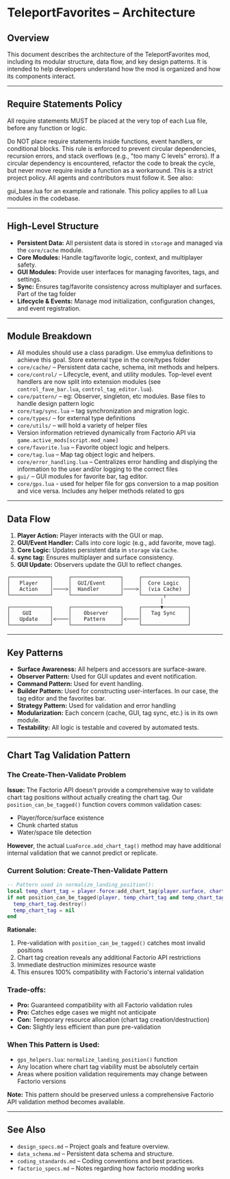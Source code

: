 # TeleportFavorites – Architecture

## Overview
This document describes the architecture of the TeleportFavorites mod, including its modular structure, data flow, and key design patterns. It is intended to help developers understand how the mod is organized and how its components interact.

---

## Require Statements Policy
All require statements MUST be placed at the very top of each Lua file, before any function or logic.

Do NOT place require statements inside functions, event handlers, or conditional blocks.
This rule is enforced to prevent circular dependencies, recursion errors, and stack overflows (e.g., "too many C levels" errors).
If a circular dependency is encountered, refactor the code to break the cycle, but never move require inside a function as a workaround.
This is a strict project policy. All agents and contributors must follow it.
See also:

gui_base.lua for an example and rationale.
This policy applies to all Lua modules in the codebase.

---

## High-Level Structure
- **Persistent Data:** All persistent data is stored in `storage` and managed via the `core/cache` module.
- **Core Modules:** Handle tag/favorite logic, context, and multiplayer safety.
- **GUI Modules:** Provide user interfaces for managing favorites, tags, and settings.
- **Sync:** Ensures tag/favorite consistency across multiplayer and surfaces. Part of the tag folder
- **Lifecycle & Events:** Manage mod initialization, configuration changes, and event registration.

---

## Module Breakdown
- All modules should use a class paradigm. Use emmylua definitions to achieve this goal. Store external type in the core/types folder
- `core/cache/` – Persistent data cache, schema, init methods and helpers.
- `core/control/` – Lifecycle, event, and utility modules. Top-level event handlers are now split into extension modules (see `control_fave_bar.lua`, `control_tag_editor.lua`).
- `core/pattern/` – eg: Observer, singleton, etc modules. Base files to handle design pattern logic
- `core/tag/sync.lua` – tag synchronization and migration logic.
- `core/types/` – for external type definitions
- `core/utils/` – will hold a variety of helper files
- Version information retrieved dynamically from Factorio API via `game.active_mods[script.mod_name]`
- `core/favorite.lua` – Favorite object logic and helpers.
- `core/tag.lua` – Map tag object logic and helpers.
- `core/error_handling.lua` – Centralizes error handling and displying the information to the user and/or logging to the correct files
- `gui/` – GUI modules for favorite bar, tag editor.
- `core/gps.lua` - used for helper file for gps conversion to a map position and vice versa. Includes any helper methods related to gps

---

## Data Flow
1. **Player Action:** Player interacts with the GUI or map.
2. **GUI/Event Handler:** Calls into core logic (e.g., add favorite, move tag). 
3. **Core Logic:** Updates persistent data in `storage` via `Cache`.
4. **sync tag:** Ensures multiplayer and surface consistency.
5. **GUI Update:** Observers update the GUI to reflect changes.

```
┌─────────────┐     ┌────────────────┐     ┌───────────────┐
│   Player    │     │  GUI/Event     │     │  Core Logic   │
│   Action    │────>│  Handler       │────>│  (via Cache)  │
└─────────────┘     └────────────────┘     └───────┬───────┘
                                                  │
┌─────────────┐     ┌────────────────┐     ┌──────▼────────┐
│    GUI      │     │    Observer    │     │   Tag Sync    │
│   Update    │<────│    Pattern     │<────│               │
└─────────────┘     └────────────────┘     └───────────────┘
```

---

## Key Patterns
- **Surface Awareness:** All helpers and accessors are surface-aware.
- **Observer Pattern:** Used for GUI updates and event notification.
- **Command Pattern:** Used for event handling.
- **Builder Pattern:** Used for constructing user-interfaces. In our case, the tag editor and the favorites bar.
- **Strategy Pattern:** Used for validation and error handling
- **Modularization:** Each concern (cache, GUI, tag sync, etc.) is in its own module.
- **Testability:** All logic is testable and covered by automated tests.

---

## Chart Tag Validation Pattern

### The Create-Then-Validate Problem

**Issue:** The Factorio API doesn't provide a comprehensive way to validate chart tag positions without actually creating the chart tag. Our `position_can_be_tagged()` function covers common validation cases:
- Player/force/surface existence
- Chunk charted status
- Water/space tile detection

**However**, the actual `LuaForce.add_chart_tag()` method may have additional internal validation that we cannot predict or replicate.

### Current Solution: Create-Then-Validate Pattern

```lua
-- Pattern used in normalize_landing_position():
local temp_chart_tag = player.force:add_chart_tag(player.surface, chart_tag_spec)
if not position_can_be_tagged(player, temp_chart_tag and temp_chart_tag.position or nil) then
  temp_chart_tag.destroy()
  temp_chart_tag = nil
end
```

**Rationale:**
1. Pre-validation with `position_can_be_tagged()` catches most invalid positions
2. Chart tag creation reveals any additional Factorio API restrictions
3. Immediate destruction minimizes resource waste
4. This ensures 100% compatibility with Factorio's internal validation

### Trade-offs:
- **Pro:** Guaranteed compatibility with all Factorio validation rules
- **Pro:** Catches edge cases we might not anticipate
- **Con:** Temporary resource allocation (chart tag creation/destruction)
- **Con:** Slightly less efficient than pure pre-validation

### When This Pattern is Used:
- `gps_helpers.lua`: `normalize_landing_position()` function
- Any location where chart tag viability must be absolutely certain
- Areas where position validation requirements may change between Factorio versions

**Note:** This pattern should be preserved unless a comprehensive Factorio API validation method becomes available.

---

## See Also
- `design_specs.md` – Project goals and feature overview.
- `data_schema.md` – Persistent data schema and structure.
- `coding_standards.md` – Coding conventions and best practices.
- `factorio_specs.md` – Notes regarding how factorio modding works
